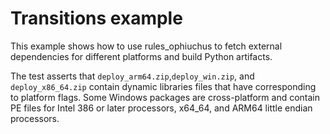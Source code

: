 # Transitions example

This example shows how to use rules_ophiuchus to fetch external dependencies for different platforms and build Python artifacts.

The test asserts that `deploy_arm64.zip`,`deploy_win.zip`, and `deploy_x86_64.zip` contain dynamic libraries files that have corresponding to platform flags.
Some Windows packages are cross-platform and contain PE files for Intel 386 or later processors, x64_64, and ARM64 little endian processors.
